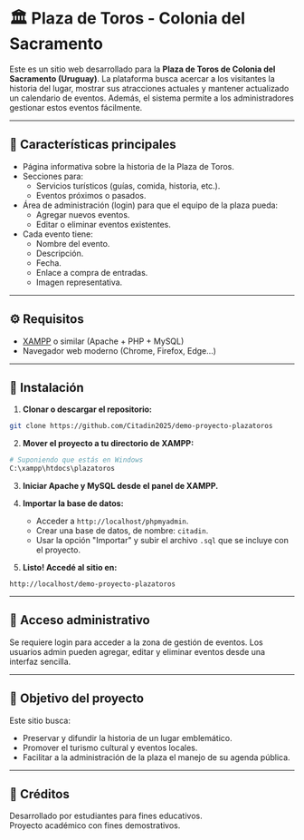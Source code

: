 
# 🏛️ Plaza de Toros - Colonia del Sacramento

Este es un sitio web desarrollado para la **Plaza de Toros de Colonia del Sacramento (Uruguay)**. La plataforma busca acercar a los visitantes la historia del lugar, mostrar sus atracciones actuales y mantener actualizado un calendario de eventos. Además, el sistema permite a los administradores gestionar estos eventos fácilmente.

---

## 📸 Características principales

- Página informativa sobre la historia de la Plaza de Toros.
- Secciones para:
  - Servicios turísticos (guías, comida, historia, etc.).
  - Eventos próximos o pasados.
- Área de administración (login) para que el equipo de la plaza pueda:
  - Agregar nuevos eventos.
  - Editar o eliminar eventos existentes.
- Cada evento tiene:
  - Nombre del evento.
  - Descripción.
  - Fecha.
  - Enlace a compra de entradas.
  - Imagen representativa.

---

## ⚙️ Requisitos

- [XAMPP](https://www.apachefriends.org/index.html) o similar (Apache + PHP + MySQL)
- Navegador web moderno (Chrome, Firefox, Edge...)

---

## 🧩 Instalación

1. **Clonar o descargar el repositorio:**

```bash
git clone https://github.com/Citadin2025/demo-proyecto-plazatoros
```

2. **Mover el proyecto a tu directorio de XAMPP:**

```bash
# Suponiendo que estás en Windows
C:\xampp\htdocs\plazatoros
```

3. **Iniciar Apache y MySQL desde el panel de XAMPP.**

4. **Importar la base de datos:**

   - Acceder a `http://localhost/phpmyadmin`.
   - Crear una base de datos, de nombre: `citadin`.
   - Usar la opción "Importar" y subir el archivo `.sql` que se incluye con el proyecto.

5. **Listo! Accedé al sitio en:**

```
http://localhost/demo-proyecto-plazatoros
```

---

## 🔐 Acceso administrativo

Se requiere login para acceder a la zona de gestión de eventos. Los usuarios admin pueden agregar, editar y eliminar eventos desde una interfaz sencilla.

---

## 🎯 Objetivo del proyecto

Este sitio busca:

- Preservar y difundir la historia de un lugar emblemático.
- Promover el turismo cultural y eventos locales.
- Facilitar a la administración de la plaza el manejo de su agenda pública.

---

## 💬 Créditos

Desarrollado por estudiantes para fines educativos.  
Proyecto académico con fines demostrativos.
